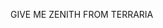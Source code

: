 GIVE ME ZENITH FROM TERRARIA
<!---
Kenzucho/Kenzucho is a ✨ special ✨ repository because its `README.md` (this file) appears on your GitHub profile.
You can click the Preview link to take a look at your changes.
--->
